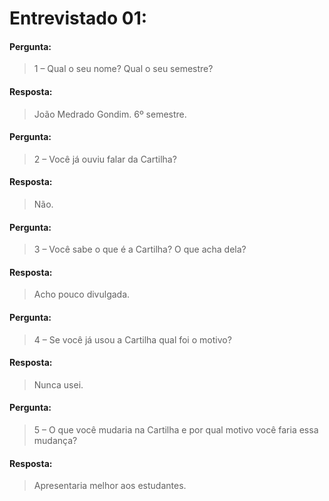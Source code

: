 # Entrevistado 01:

#### Pergunta:
> 1 – Qual o seu nome? Qual o seu semestre? 

#### Resposta:
> João Medrado Gondim. 6º semestre.


#### Pergunta:
> 2 – Você já ouviu falar da Cartilha?

#### Resposta:
> Não.


#### Pergunta:
> 3 – Você sabe o que é a Cartilha? O que acha dela? 

#### Resposta:
> Acho pouco divulgada.


#### Pergunta:
> 4 – Se você já usou a Cartilha qual foi o motivo? 

#### Resposta:
> Nunca usei.


#### Pergunta:
> 5 – O que você mudaria na Cartilha e por qual motivo você faria essa mudança? 

#### Resposta:
> Apresentaria melhor aos estudantes.
